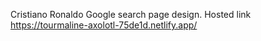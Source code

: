 Cristiano Ronaldo Google search page design.
Hosted link https://tourmaline-axolotl-75de1d.netlify.app/
